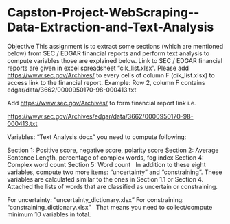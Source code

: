 # Capston-Project-WebScraping--Data-Extraction-and-Text-Analysis

Objective
This assignment is to extract some sections (which are mentioned below) from SEC / EDGAR financial reports and perform text analysis to compute variables those are explained below. Link to SEC / EDGAR financial reports are given in excel spreadsheet “cik_list.xlsx”. 
Please add https://www.sec.gov/Archives/ to every cells of column F (cik_list.xlsx) to access link to the financial report. 
Example: Row 2, column F contains edgar/data/3662/0000950170-98-000413.txt

Add https://www.sec.gov/Archives/ to form financial report link i.e. 

https://www.sec.gov/Archives/edgar/data/3662/0000950170-98-000413.txt 

Variables:
“Text Analysis.docx” you need to compute following: 

Section 1: Positive score, negative score, polarity score
Section 2: Average Sentence Length, percentage of complex words, fog index
Section 4: Complex word count
Section 5: Word count
 
In addition to these eight variables, compute two more items: “uncertainty” and “constraining”. These variables are calculated similar to the ones in Section 1.1 or Section 4. Attached the lists of words that are classified as uncertain or constraining.

For uncertainty: “uncertainty_dictionary.xlsx”
For constraining: “constraining_dictionary.xlsx”
 
That means you need to collect/compute minimum 10 variables in total.
